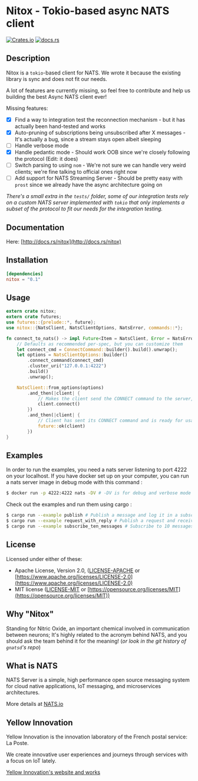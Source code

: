 # Nitox - Tokio-based async NATS client

[![Crates.io](https://img.shields.io/crates/v/nitox.svg)](https://crates.io/crates/nitox)
[![docs.rs](https://docs.rs/nitox/badge.svg)](https://docs.rs/nitox)

## Description

Nitox is a `tokio`-based client for NATS. We wrote it because the existing library is sync and does not fit our needs.

A lot of features are currently missing, so feel free to contribute and help us building the best Async NATS client ever!

Missing features:

- [x] Find a way to integration test the reconnection mechanism - but it has actually been hand-tested and works
- [x] Auto-pruning of subscriptions being unsubscribed after X messages - It's actually a bug, since a stream stays open albeit sleeping
- [ ] Handle verbose mode
- [x] Handle pedantic mode - Should work OOB since we're closely following the protocol (Edit: it does)
- [ ] Switch parsing to using `nom` - We're not sure we can handle very weird clients; we're fine talking to official ones right now
- [ ] Add support for NATS Streaming Server - Should be pretty easy with `prost` since we already have the async architecture going on

*There's a small extra in the `tests/` folder, some of our integration tests rely on a custom NATS server implemented with `tokio` that only implements a subset of the protocol to fit our needs for the integration testing.*

## Documentation

Here: [http://docs.rs/nitox](http://docs.rs/nitox)

## Installation

```toml
[dependencies]
nitox = "0.1"
```

## Usage

```rust
extern crate nitox;
extern crate futures;
use futures::{prelude::*, future};
use nitox::{NatsClient, NatsClientOptions, NatsError, commands::*};

fn connect_to_nats() -> impl Future<Item = NatsClient, Error = NatsError> {
    // Defaults as recommended per-spec, but you can customize them
    let connect_cmd = ConnectCommand::builder().build().unwrap();
    let options = NatsClientOptions::builder()
        .connect_command(connect_cmd)
        .cluster_uri("127.0.0.1:4222")
        .build()
        .unwrap();

    NatsClient::from_options(options)
        .and_then(|client| {
            // Makes the client send the CONNECT command to the server, but it's usable as-is if needed
            client.connect()
        })
        .and_then(|client| {
            // Client has sent its CONNECT command and is ready for usage
            future::ok(client)
        })
}
```

## Examples

In order to run the examples, you need a nats server listening to port 4222 on your localhost. If you have docker set up on your computer, you can run a nats server image in debug mode with this command :

```bash
$ docker run -p 4222:4222 nats -DV # -DV is for debug and verbose mode
```

Check out the examples and run them using cargo :

```bash
$ cargo run --example publish # Publish a message and log it in a subscriber
$ cargo run --example request_with_reply # Publish a request and receive a response
$ cargo run --example subscribe_ten_messages # Subscribe to 10 messages, send 15 and notice only 10 of them have been handled
```

## License

Licensed under either of these:

- Apache License, Version 2.0, ([LICENSE-APACHE](LICENSE-APACHE) or
   [https://www.apache.org/licenses/LICENSE-2.0](https://www.apache.org/licenses/LICENSE-2.0)
- MIT license ([LICENSE-MIT](LICENSE-MIT) or
   [https://opensource.org/licenses/MIT](https://opensource.org/licenses/MIT))

## Why "Nitox"

Standing for Nitric Oxide, an important chemical involved in communication between neurons; It's highly related to the acronym behind NATS, and you should ask the team behind it for the meaning! (*or look in the git history of `gnatsd`'s repo*)

## What is NATS

NATS Server is a simple, high performance open source messaging system for cloud native applications, IoT messaging, and microservices architectures.

More details at [NATS.io](https://nats.io/)

## Yellow Innovation

Yellow Innovation is the innovation laboratory of the French postal service: La Poste.

We create innovative user experiences and journeys through services with a focus on IoT lately.

[Yellow Innovation's website and works](http://yellowinnovation.fr/en/)
